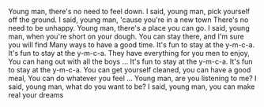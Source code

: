 Young man, there's no need to feel down.
I said, young man, pick yourself off the ground.
I said, young man, 'cause you're in a new town
There's no need to be unhappy.
Young man, there's a place you can go.
I said, young man, when you're short on your dough.
You can stay there, and I'm sure you will find
Many ways to have a good time.
It's fun to stay at the y-m-c-a.
It's fun to stay at the y-m-c-a.
They have everything for you men to enjoy,
You can hang out with all the boys ...
It's fun to stay at the y-m-c-a.
It's fun to stay at the y-m-c-a.
You can get yourself cleaned, you can have a good meal,
You can do whatever you feel ...
Young man, are you listening to me?
I said, young man, what do you want to be?
I said, young man, you can make real your dreams